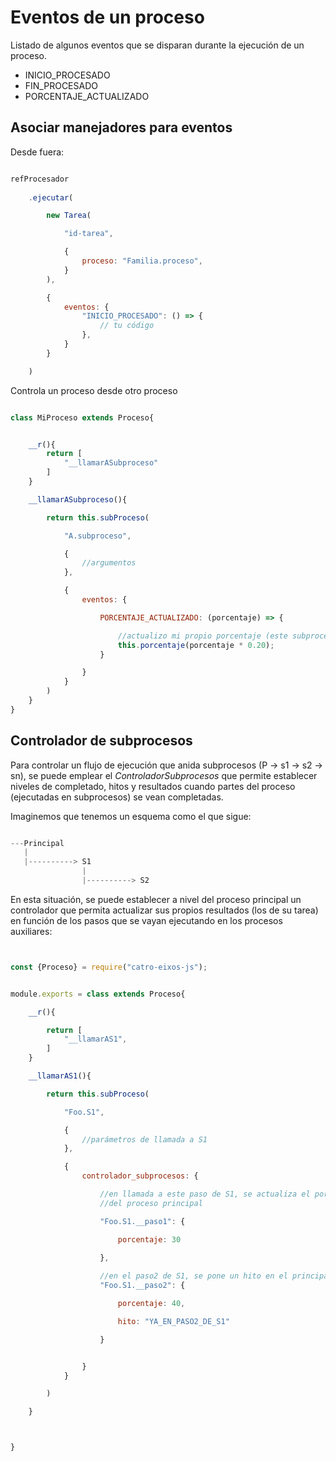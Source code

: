 # Eventos de un proceso

Listado de algunos eventos que se disparan durante la ejecución de un proceso. 

- INICIO_PROCESADO
- FIN_PROCESADO
- PORCENTAJE_ACTUALIZADO

## Asociar manejadores para eventos

Desde fuera:

```js

refProcesador
    
    .ejecutar(

        new Tarea(

            "id-tarea", 

            {
                proceso: "Familia.proceso",
            }
        ),

        {
            eventos: {
                "INICIO_PROCESADO": () => {
                    // tu código
                },
            }
        }           

    )
```

Controla un proceso desde otro proceso

```js

class MiProceso extends Proceso{


    __r(){
        return [
            "__llamarASubproceso"
        ]
    }

    __llamarASubproceso(){

        return this.subProceso(

            "A.subproceso",

            {
                //argumentos
            },

            {
                eventos: {

                    PORCENTAJE_ACTUALIZADO: (porcentaje) => {

                        //actualizo mi propio porcentaje (este subproceso es un 20% de mi propia tarea)
                        this.porcentaje(porcentaje * 0.20);
                    }

                }
            }
        )
    }
}

```

## Controlador de subprocesos

Para controlar un flujo de ejecución que anida subprocesos (P -> s1 -> s2 -> sn), se puede emplear el *ControladorSubprocesos* que permite establecer niveles de completado, hitos y resultados cuando partes del proceso (ejecutadas en subprocesos) se vean completadas. 

Imaginemos que tenemos un esquema como el que sigue:

```js

---Principal
   |
   |----------> S1
                |
                |----------> S2

```

En esta situación, se puede establecer a nivel del proceso principal un controlador que permita actualizar sus propios resultados (los de su tarea) en función de los pasos que se vayan ejecutando en los procesos auxiliares:

```js


const {Proceso} = require("catro-eixos-js");


module.exports = class extends Proceso{

	__r(){

		return [
			"__llamarAS1",
		]
	}

	__llamarAS1(){

		return this.subProceso(

			"Foo.S1",

			{
				//parámetros de llamada a S1
			},

			{
				controlador_subprocesos: {

					//en llamada a este paso de S1, se actualiza el porcentaje de completado
					//del proceso principal

					"Foo.S1.__paso1": {

						porcentaje: 30
				
					},

					//en el paso2 de S1, se pone un hito en el principal
					"Foo.S1.__paso2": {

						porcentaje: 40,

						hito: "YA_EN_PASO2_DE_S1"

					}


				}
			}

		)

	}



}



```



 





